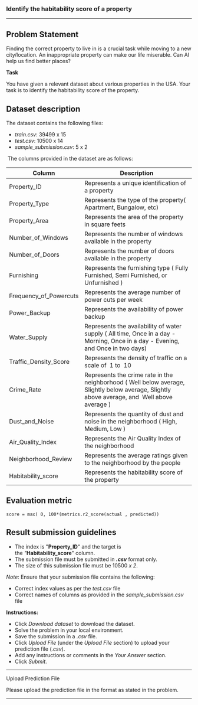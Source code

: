 ### Identify the habitability score of a property

* * *


Problem Statement
-----------------

Finding the correct property to live in is a crucial task while moving to a new city/location. An inappropriate property can make our life miserable. Can AI help us find better places?

**Task**

You have given a relevant dataset about various properties in the USA. Your task is to identify the habitability score of the property.   

Dataset description
-------------------

The dataset contains the following files: 

*   _train.csv_: 39499 x 15
*   _test.csv_: 10500 x 14
*   _sample\_submission.csv_: 5 x 2 

 The columns provided in the dataset are as follows:

| Column                 | Description|
|------------------------|------------------------------------------|
| Property_ID            | Represents a unique identification of a property |
| Property_Type          | Represents the type of the property( Apartment, Bungalow, etc)&nbsp;|
| Property_Area          | Represents the area of the property in square feets|
| Number_of_Windows      | Represents the number of windows available in the property|
| Number_of_Doors        | Represents the number of doors available in the property |
| Furnishing             | Represents the furnishing type ( Fully Furnished, Semi Furnished, or Unfurnished )|
| Frequency_of_Powercuts | Represents the average number of power cuts per week |
| Power_Backup           | Represents the availability of power backup |
| Water_Supply           | Represents the availability of water supply ( All time, Once in a day - Morning, Once in a day - Evening, and Once in two days)&nbsp;              |
| Traffic_Density_Score  | Represents the density of traffic on a scale of&nbsp; 1 to&nbsp; 10 |
| Crime_Rate             | Represents the crime rate in the neighborhood ( Well below average, Slightly below average, Slightly above average, and&nbsp; Well above average ) |
| Dust_and_Noise         | Represents the quantity of dust and noise in the neighborhood ( High, Medium, Low ) |
| Air_Quality_Index      | Represents the Air Quality Index of the neighborhood |
| Neighborhood_Review    | Represents the average ratings given to the neighborhood by the people&nbsp;|
| Habitability_score     | Represents the habitability score of the property|


Evaluation metric
-----------------

    score = max( 0, 100*(metrics.r2_score(actual , predicted))

Result submission guidelines
----------------------------

*   The index is "**Property\_ID**" and the target is the _"_**Habitability\_score**" column. 
*   The submission file must be submitted in **_.csv_** format only.
*   The size of this submission file must be 10500 _x 2_.

_Note_: Ensure that your submission file contains the following:

*   Correct index values as per the _test.csv_ file
*   Correct names of columns as provided in the _sample\_submission.csv_ file

**Instructions:** 

*   Click _Download dataset_ to download the dataset.
*   Solve the problem in your local environment.
*   Save the submission in a _.csv_ file.
*   Click _Upload File_ (under the _Upload File_ section) to upload your prediction file (_.csv_).
*   Add any instructions or comments in the _Your Answer_ section.
*   Click _Submit_.


* * *

Upload Prediction File

Please upload the prediction file in the format as stated in the problem.

* * *


